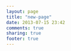 ```yaml
---
layout: page
title: "new-page"
date: 2013-07-15 23:42
comments: true
sharing: true
footer: true
---
```

